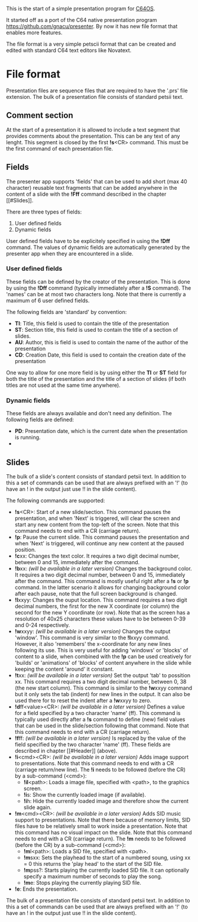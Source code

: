 This is the start of a simple presentation program for [C64OS](https://c64os.com). 

It started off as a port of the C64 native presentation program https://github.com/gnacu/presenter.
By now it has new file format that enables more features.

The file format is a very simple petscii format that can be created and edited with standard C64 text editors like Novatext.

# File format
Presentation files are sequence files that are required to have the '.prs' file extension.
The bulk of a presentation file consists of standard petsii text.

## Comment section

At the start of a presentation it is allowed to include a text segment that provides comments about the presentation. This can be any text of any lenght. This segment is closed by the first __!s__\<CR\> command. This must be the first command of each presentation file.

## Fields
The presenter app supports 'fields' that can be used to add short (max 40 character) reusable text fragments that can be added anywhere in the content of a slide with the __!Fff__ command described in the chapter [[#Slides]].

There are three types of fields:
1. User defined fields
2. Dynamic fields

User defined fields have to be explicitely specified in using the __!Dff__ command. 
The values of dynamic fields are automatically generated by the presenter app when they are encountered in a slide.

### User defined fields
These fields can be defined by the creator of the presentation. This is done by using the __!Dff__ command (typically immediately after a __!S__ command). The 'names' can be at most two characters long. Note that there is currently a maximum of 6 user defined fields. 

The following fields are 'standard' by convention: 
* __TI__: Title, this field is used to contain the title of the presentation
* __ST__: Section title, this field is used to contain the title of a section of slides. 
* __AU__: Author, this is field is used to contain the name of the author of the presentation
* __CD__: Creation Date, this field is used to contain the creation date of the presentation

One way to allow for one more field is by using either the __TI__ or __ST__ field for both the title of the presentation and the title of a section of slides (if both titles are not used at the same time anywhere).
### Dynamic fields
These fields are always available and don't need any definition.
The following fields are defined:
* __PD__: Presentation date, which is the current date when the presentation is running.
* 

## Slides
The bulk of a slide's content consists of standard petsii text. In addition to this a set of commands can be used that are always prefixed with an '!' (to have an ! in the output just use !! in the slide content).

The following commands are supported:
* __!s__\<CR\>: Start of a new slide/section. This command pauses the presentation, and when 'Next' is triggered, will clear the screen and start any new content from the top-left of the screen. Note that this command needs to end with a CR (carriage return).
* __!p__: Pause the current slide. This command pauses the presentation and when 'Next' is triggered, will continue any new content at the paused position.
* **!c**xx: Changes the text color. It requires a two digit decimal number, between 0 and 15, immediately after the command.
* **!b**xx: _(will be available in a later version)_ Changes the background color. It requires a two digit decimal number, between 0 and 15, immediately after the command. This command is mostly useful right after a __!s__ or __!p__ command. In the latter scenario it allows for changing background color after each pause, note that the full screen background is changed.
* **!l**xxyy: Changes the ouput location. This command requires a two digit decimal numbers, the first for the new X coordinate (or column) the second for the new Y coordinate (or row). Note that as the screen has a resolution of 40x25 characters these values have to be between 0-39 and 0-24 respectively.
* **!w**xxyy: _(will be available in a later version)_ Changes the output 'window'. This command is very similar to the **!l**xxyy command. However, it also 'remembers' the x-coordinate for any new lines following its use. This is very useful for adding 'windows' or 'blocks' of content to a slide, when combined with the __!p__ can be used creatively for 'builds' or 'animations' of 'blocks' of content anywhere in the slide while keeping the content 'around' it constant.
* **!t**xx: _(will be available in a later version)_ Set the output 'tab' to possition xx. This command requires a two digit decimal number, between 0, 38 (the new start column). This command is similar to the **!w**xxyy command but it only sets the tab (indent) for new lines in the output. It can also be used there for to reset the indent after a **!w**xxyy to zero.
* **!d**ff\<value\>\<CR\>: _(will be available in a later version)_ Defines a value for a field specified by a two character 'name' (ff). This command is typically used directly after a __!s__ command to define (new) field values that can be used in the slide/section following that command. Note that this command needs to end with a CR (carriage return).
* **!f**ff: _(will be available in a later version)_ Is replaced by the value of the field specified by the two character 'name' (ff). These fields are described in chapter [[#Header]] (above).
* **!i**\<cmd\>\<CR\>: _(will be available in a later version)_ Adds image support to presentations.  Note that this command needs to end with a CR (carriage return/new line). The __!i__ needs to be followed (before the CR) by a sub-command (\<cmd\>):
  * **!il**\<path\>: Loads a image file, specified with \<path\>, to the graphics screen. 
  * **!i**s: Show the currently loaded image (if available).
  * **!i**h: Hide the currently loaded image and therefore show the current slide again.
* **!m**\<cmd\>\<CR\>: _(will be available in a later version)_ Adds SID music support to presentations. Note that there because of memory limits, SID files have to be relatively small to work inside a presentation. Note that this command has no visual impact on the slide. Note that this command needs to end with a CR (carriage return). The __!m__ needs to be followed (before the CR) by a sub-command (\<cmd\>):
  *  **!m**l\<path\>: Loads a SID file, specified with \<path\>. 
  *  **!m**sxx: Sets the playhead to the start of a numbered soung, using xx = 0 this returns the 'play head' to the start of the SID file.
  *  **!m**pss?: Starts playing the currently loaded SID file. It can optionally specify a maximum number of seconds to play the song.
  *  **!m**e: Stops playing the currently playing SID file.
* __!e__: Ends the presentation.

The bulk of a presentation file consists of standard petsii text. In addition to this a set of commands can be used that are always prefixed with an '!' (to have an ! in the output just use !! in the slide content).

